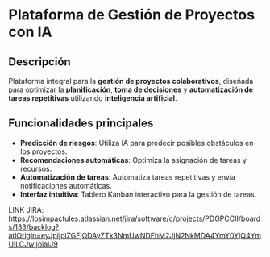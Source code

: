 # Plataforma de Gestión de Proyectos con IA

## Descripción

Plataforma integral para la **gestión de proyectos colaborativos**, diseñada para optimizar la **planificación**, **toma de decisiones** y **automatización de tareas repetitivas** utilizando **inteligencia artificial**.

## Funcionalidades principales

- **Predicción de riesgos**: Utiliza IA para predecir posibles obstáculos en los proyectos.
- **Recomendaciones automáticas**: Optimiza la asignación de tareas y recursos.
- **Automatización de tareas**: Automatiza tareas repetitivas y envía notificaciones automáticas.
- **Interfaz intuitiva**: Tablero Kanban interactivo para la gestión de tareas.



LINK JIRA: https://losimpactules.atlassian.net/jira/software/c/projects/PDGPCCII/boards/133/backlog?atlOrigin=eyJpIjoiZGFjODAyZTk3NmUwNDFhM2JjN2NkMDA4YmY0YjQ4YmUiLCJwIjoiaiJ9
